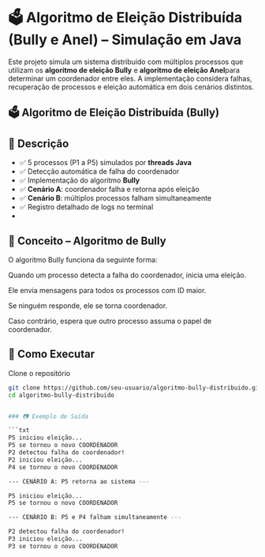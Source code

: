 # 🗳️ Algoritmo de Eleição Distribuída (Bully e Anel) – Simulação em Java

Este projeto simula um sistema distribuído com múltiplos processos que utilizam os **algoritmo de eleição Bully** e **algoritmo de eleição Anel**para determinar um coordenador entre eles. A implementação considera falhas, recuperação de processos e eleição automática em dois cenários distintos.

## 🗳️ Algoritmo de Eleição Distribuída (Bully)

## 📌 Descrição

- ✅ 5 processos (P1 a P5) simulados por **threads Java**
- ✅ Detecção automática de falha do coordenador
- ✅ Implementação do algoritmo **Bully**
- ✅ **Cenário A**: coordenador falha e retorna após eleição
- ✅ **Cenário B**: múltiplos processos falham simultaneamente
- ✅ Registro detalhado de logs no terminal
- 
## 🧠 Conceito – Algoritmo de Bully
O algoritmo Bully funciona da seguinte forma:

Quando um processo detecta a falha do coordenador, inicia uma eleição.

Ele envia mensagens para todos os processos com ID maior.

Se ninguém responde, ele se torna coordenador.

Caso contrário, espera que outro processo assuma o papel de coordenador.

## 🏁 Como Executar
Clone o repositório
```bash
git clone https://github.com/seu-usuario/algoritmo-bully-distribuido.git
cd algoritmo-bully-distribuido


### 📷 Exemplo de Saída

```txt
P5 iniciou eleição...
P5 se tornou o novo COORDENADOR
P2 detectou falha do coordenador!
P2 iniciou eleição...
P4 se tornou o novo COORDENADOR

--- CENÁRIO A: P5 retorna ao sistema ---

P5 iniciou eleição...
P5 se tornou o novo COORDENADOR

--- CENÁRIO B: P5 e P4 falham simultaneamente ---

P2 detectou falha do coordenador!
P3 iniciou eleição...
P3 se tornou o novo COORDENADOR





